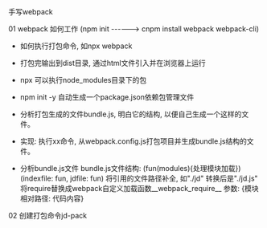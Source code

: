 手写webpack

01 webpack 如何工作  (npm init ------>  cnpm install webpack webpack-cli)
- 如何执行打包命令, 如npx webpack
- 打包完输出到dist目录, 通过html文件引入并在浏览器上运行
- npx 可以执行node_modules目录下的包
- npm init -y 自动生成一个package.json依赖包管理文件
- 分析打包生成的文件bundle.js, 明白它的结构, 以便自己生成一个这样的文件。
- 实现: 执行xx命令, 从webpack.config.js打包项目并生成bundle.js结构的文件。

- 分析bundle.js文件
bundle.js文件结构: (fun(modules){处理模块加载})(indexfile: fun, jdfile: fun)
将引用的文件路径补全, 如"./jd" 转换后是"./jd.js"
将require替换成webpack自定义加载函数__webpack_require__
参数: {模块相对路径: 代码内容}


02 创建打包命令jd-pack













